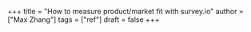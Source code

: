 +++
title = "How to measure product/market fit with survey.io"
author = ["Max Zhang"]
tags = ["ref"]
draft = false
+++
